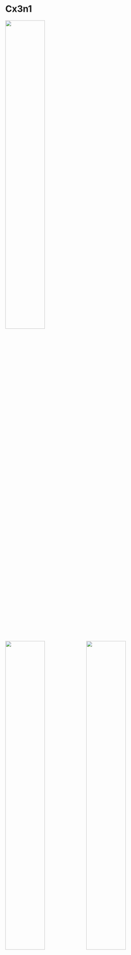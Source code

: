 # Cx3n1
<p align=left>
<!-- <img algin='left' width='49%' src='https://github-readme-stats.vercel.app/api?username=tynab&count_private=true&show_icons=true&theme=dracula' /> -->
<img algin='left' width='49.7%' src='https://readme-stats-fabio-vicente.vercel.app/api?username=Cx3n1&count_private=true&show_icons=true&theme=dracula' />
<img algin='left' width='49.7%' src='https://github-readme-streak-stats.herokuapp.com/?user=tynab&theme=dracula' />
<img align='right' width='49.7%' src='https://github-readme-stats-git-masterrstaa-rickstaa.vercel.app/api/top-langs/?username=Cx3n1&theme=dracula&langs_count=20' />
</p>

<img align='left' src='https://github-readme-stats.vercel.app/api/top-langs/?username=tynab&theme=dracula&langs_count=10' />
<img align='left' src='https://github-readme-stats-sigma-five.vercel.app/api/top-langs/?username=tynab&theme=dracula' />